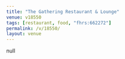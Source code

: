```yaml
---
title: "The Gathering Restaurant & Lounge"
venue: v18550
tags: [restaurant, food, "fhrs:662272"]
permalink: /v/18550/
layout: venue
---
```

null